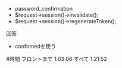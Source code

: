 - password_confirmation
- $request->session()->invalidate();
- $request->session()->regenerateToken();

回答
- confirmedを使う

#時間
フロントまで
1:03:06
すべて
1:21:52